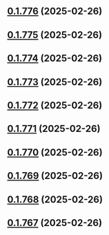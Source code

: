 ## [0.1.776](https://github.com/binary-braids/terraform-oracle/compare/v0.1.775...v0.1.776) (2025-02-26)



## [0.1.775](https://github.com/binary-braids/terraform-oracle/compare/v0.1.774...v0.1.775) (2025-02-26)



## [0.1.774](https://github.com/binary-braids/terraform-oracle/compare/v0.1.773...v0.1.774) (2025-02-26)



## [0.1.773](https://github.com/binary-braids/terraform-oracle/compare/v0.1.772...v0.1.773) (2025-02-26)



## [0.1.772](https://github.com/binary-braids/terraform-oracle/compare/v0.1.771...v0.1.772) (2025-02-26)



## [0.1.771](https://github.com/binary-braids/terraform-oracle/compare/v0.1.770...v0.1.771) (2025-02-26)



## [0.1.770](https://github.com/binary-braids/terraform-oracle/compare/v0.1.769...v0.1.770) (2025-02-26)



## [0.1.769](https://github.com/binary-braids/terraform-oracle/compare/v0.1.768...v0.1.769) (2025-02-26)



## [0.1.768](https://github.com/binary-braids/terraform-oracle/compare/v0.1.767...v0.1.768) (2025-02-26)



## [0.1.767](https://github.com/binary-braids/terraform-oracle/compare/v0.1.766...v0.1.767) (2025-02-26)



